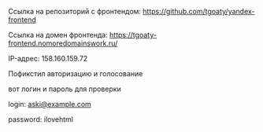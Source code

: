 Ссылка на репозиторий с фронтендом: https://github.com/tgoaty/yandex-frontend

Ссылка на домен фронтенда: https://tgoaty-frontend.nomoredomainswork.ru/

IP-адрес: 158.160.159.72

Пофикстил авторизацию и голосование

вот логин и пароль для проверки

login: aski@example.com

password: ilovehtml